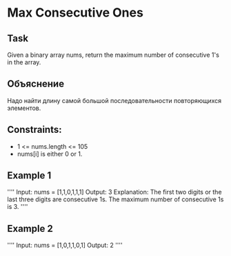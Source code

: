 # Max Consecutive Ones

## Task
Given a binary array nums, return the maximum number of consecutive 1's in the array.

## Объяснение
Надо найти длину самой большой последовательности повторяющихся элементов.

## Constraints:
- 1 <= nums.length <= 105
- nums[i] is either 0 or 1.


## Example 1
''''
Input: nums = [1,1,0,1,1,1]
Output: 3
Explanation: The first two digits or the last three digits are consecutive 1s. The maximum number of consecutive 1s is 3.
''''


## Example 2
''''
Input: nums = [1,0,1,1,0,1]
Output: 2
''''
